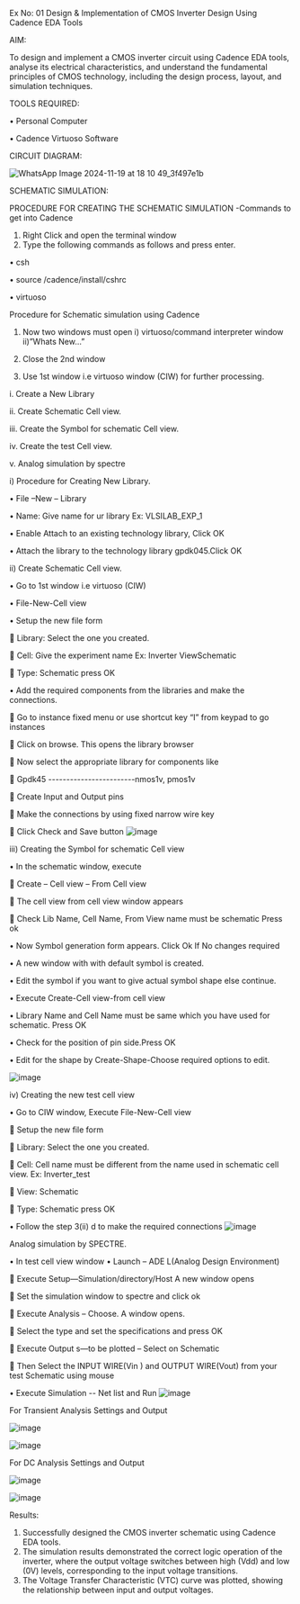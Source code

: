 Ex No: 01     Design & Implementation of CMOS Inverter Design Using Cadence EDA Tools   

AIM:

To design and implement a CMOS inverter circuit using Cadence EDA tools, analyse its electrical characteristics, and understand the fundamental principles of CMOS technology, including the design process, layout, and simulation techniques.

TOOLS REQUIRED:

•	Personal Computer

•	Cadence Virtuoso Software

CIRCUIT DIAGRAM:

![WhatsApp Image 2024-11-19 at 18 10 49_3f497e1b](https://github.com/user-attachments/assets/8744efab-a8bb-4458-8c1e-8dcd54bd665a)

SCHEMATIC SIMULATION:

PROCEDURE FOR CREATING THE SCHEMATIC SIMULATION -Commands to get into Cadence

1.	Right Click and open the terminal window
2.	Type the following commands as follows and press enter.
   
•	csh

•	source /cadence/install/cshrc

•	virtuoso

Procedure for Schematic simulation using Cadence

1.	Now two windows must open i) virtuoso/command interpreter window ii)”Whats New…”
   
3.	Close the 2nd window
   
5.	Use 1st window i.e virtuoso window (CIW) for further processing.
   
i.	Create a New Library

ii.	Create Schematic Cell view.

iii.	Create the Symbol for schematic Cell view.

iv.	Create the test Cell view.

v.	Analog simulation by spectre


i)	Procedure for Creating New Library.

•	File –New – Library

•	Name: Give name for ur library Ex: VLSILAB_EXP_1

•	Enable Attach to an existing technology library, Click OK

•	Attach the library to the technology library gpdk045.Click OK

ii)	Create Schematic Cell view.

•	Go to 1st window i.e virtuoso (CIW)

•	File-New-Cell view

•	Setup the new file form

	Library: Select the one you created.

	Cell: Give the experiment name Ex: Inverter ViewSchematic

	Type: Schematic press OK

•	Add the required components from the libraries and make the connections.

	Go to instance fixed menu or use shortcut key “I” from keypad to go instances

	Click on browse. This opens the library browser

	Now select the appropriate library for components like 

	Gpdk45 ------------------------nmos1v, pmos1v

	Create Input and Output pins

	Make the connections by using fixed narrow wire key

	Click Check and Save button
![image](https://github.com/user-attachments/assets/dbc26b14-47ec-45fd-9dda-17a2d344ee2e)



 
iii)	Creating the Symbol for schematic Cell view

•	In the schematic window, execute 

	Create – Cell view – From Cell view

	The cell view from cell view window appears

	Check Lib Name, Cell Name, From View name must be schematic Press ok

•	Now Symbol generation form appears. Click Ok If No changes required

•	A new window with with default symbol is created.

•	Edit the symbol if you want to give actual symbol shape else continue.

•	Execute Create-Cell view-from cell view

•	Library Name and Cell Name must be same which you have used for schematic. Press OK

•	Check for the position of pin side.Press OK

•	Edit for the shape by Create-Shape-Choose required options to edit.

 ![image](https://github.com/user-attachments/assets/e947dcda-b023-4668-a955-a5faf0949702)


iv)	Creating the new test cell view

•	Go to CIW window, Execute File-New-Cell view

	Setup the new file form

	Library: Select the one you created.

	Cell: Cell name must be different from the name used in schematic cell view. Ex: Inverter_test

	View: Schematic

	Type: Schematic press OK

•	Follow the step 3(ii) d to make the required connections
![image](https://github.com/user-attachments/assets/0f1eb390-537e-4915-a9d5-6855883745d4)


 
Analog simulation by SPECTRE.

•	In test cell view window
•	Launch – ADE L(Analog Design Environment)

	Execute Setup—Simulation/directory/Host A new window opens

	Set the simulation window to spectre and click ok

	Execute Analysis – Choose. A window opens.

	Select the type and set the specifications and press OK

	Execute Output s—to be plotted – Select on Schematic

	Then Select the INPUT WIRE(Vin ) and OUTPUT WIRE(Vout) from your test Schematic using mouse

•	Execute Simulation -- Net list and Run
 ![image](https://github.com/user-attachments/assets/3aac50ec-bc0f-406e-be2e-a504b8afa8c9)

For Transient Analysis Settings and Output

![image](https://github.com/user-attachments/assets/0639ba2f-8d9f-43ff-96de-b013a2d3a2f6)

![image](https://github.com/user-attachments/assets/3f38eff6-aa3a-4bf5-a9e0-312b32b2a42b)



 For DC Analysis Settings and Output
 
![image](https://github.com/user-attachments/assets/4969b280-2fc3-4425-9843-9c88b8da2605)

![image](https://github.com/user-attachments/assets/cd777160-762b-4b89-82d7-cbdf77375f89)


 




 

Results:
1.	Successfully designed the CMOS inverter schematic using Cadence EDA tools.
2.	The simulation results demonstrated the correct logic operation of the inverter, where the output voltage switches between high (Vdd) and low (0V) levels, corresponding to the input voltage transitions.
3.	The Voltage Transfer Characteristic (VTC) curve was plotted, showing the relationship between input and output voltages.











